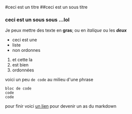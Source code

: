 #ceci est un titre
##ceci est un sous titre
### ceci est un sous sous ...lol

Je peux mettre des texte en **gras**;
ou en *italique* ou les ***deux***

- ceci est une
- liste
- non ordonnes

1. et cette la 
2. est bien 
3. ordonnées

voici un peu `de code` au milieu d'une phrase


```
bloc de code 
code
code
```

pour finir voici [un lien](https://guides.github.com/features/mastering-markdown/) pour devenir un as du markdown

